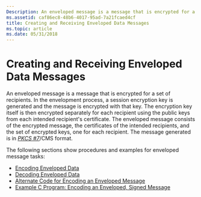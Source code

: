 ```yaml
---
Description: An enveloped message is a message that is encrypted for a recipient or set of recipients.
ms.assetid: caf86ec8-48b6-4017-95ad-7a21fcaed4cf
title: Creating and Receiving Enveloped Data Messages
ms.topic: article
ms.date: 05/31/2018
---
```


# Creating and Receiving Enveloped Data Messages

An enveloped message is a message that is encrypted for a set of recipients. In the envelopment process, a session encryption key is generated and the message is encrypted with that key. The encryption key itself is then encrypted separately for each recipient using the public keys from each intended recipient's certificate. The enveloped message consists of the encrypted message, the certificates of the intended recipients, and the set of encrypted keys, one for each recipient. The message generated is in [*PKCS \#7*](../secgloss/p-gly.md)/CMS format.

The following sections show procedures and examples for enveloped message tasks:

-   [Encoding Enveloped Data](encoding-enveloped-data.md)
-   [Decoding Enveloped Data](decoding-enveloped-data.md)
-   [Alternate Code for Encoding an Enveloped Message](alternate-code-for-encoding-an-enveloped-message.md)
-   [Example C Program: Encoding an Enveloped, Signed Message](example-c-program-encoding-an-enveloped-signed-message.md)

 

 